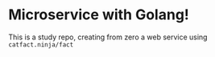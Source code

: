 # Microservice with Golang!

This is a study repo, creating from zero a web service using `catfact.ninja/fact` 
